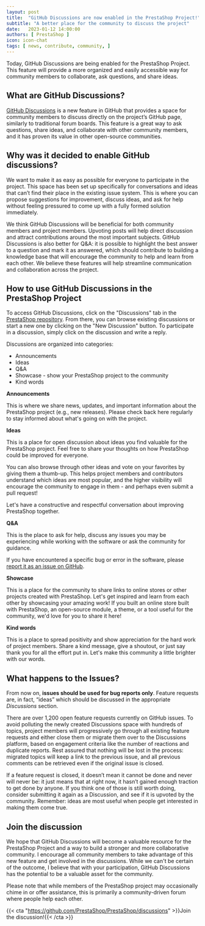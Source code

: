 ```yaml
---
layout: post
title:  "GitHub Discussions are now enabled in the PrestaShop Project!"
subtitle: "A better place for the community to discuss the project"
date:   2023-01-12 14:00:00
authors: [ PrestaShop ]
icon: icon-chat
tags: [ news, contribute, community, ]
---
```



Today, GitHub Discussions are being enabled for the PrestaShop Project. This feature will provide a more organized and easily accessible way for community members to collaborate, ask questions, and share ideas. 

## What are GitHub Discussions?

[GitHub Discussions](https://github.com/PrestaShop/PrestaShop/discussions) is a new feature in GitHub that provides a space for community members to discuss directly on the project’s GitHub page, similarly to traditional forum boards. This feature is a great way to ask questions, share ideas, and collaborate with other community members, and it has proven its value in other open-source communities.

## Why was it decided to enable GitHub discussions?

We want to make it as easy as possible for everyone to participate in the project. This space has been set up specifically for conversations and ideas that can’t find their place in the existing issue system. This is where you can propose suggestions for improvement, discuss ideas, and ask for help without feeling pressured to come up with a fully formed solution immediately. 

We think GitHub Discussions will be beneficial for both community members and project members. Upvoting posts will help direct discussion and attract contributions around the most important subjects. GitHub Discussions is also better for Q&A: it is possible to highlight the best answer to a question and mark it as answered, which should contribute to building a knowledge base that will encourage the community to help and learn from each other. We believe these features will help streamline communication and collaboration across the project.

## How to use GitHub Discussions in the PrestaShop Project

To access GitHub Discussions, click on the "Discussions" tab in the [PrestaShop repository](https://github.com/PrestaShop/PrestaShop).
From there, you can browse existing discussions or start a new one by clicking on the "New Discussion" button. To participate in a discussion, simply click on the discussion and write a reply.

Discussions are organized into categories:
- Announcements
- Ideas 
- Q&A
- Showcase - show your PrestaShop project to the community
- Kind words


**Announcements**

This is where we share news, updates, and important information about the PrestaShop project (e.g., new releases). Please check back here regularly to stay informed about what's going on with the project.

**Ideas**

This is a place for open discussion about ideas you find valuable for the PrestaShop project. Feel free to share your thoughts on how PrestaShop could be improved for everyone. 

You can also browse through other ideas and vote on your favorites by giving them a thumb-up. This helps project members and contributors understand which ideas are most popular, and the higher visibility will encourage the community to engage in them - and perhaps even submit a pull request!

Let's have a constructive and respectful conversation about improving PrestaShop together.


**Q&A**

This is the place to ask for help, discuss any issues you may be experiencing while working with the software or ask the community for guidance.

If you have encountered a specific bug or error in the software, please [report it as an issue on GitHub](https://github.com/PrestaShop/PrestaShop/issues/new/choose).

**Showcase**

This is a place for the community to share links to online stores or other projects created with PrestaShop. Let's get inspired and learn from each other by showcasing your amazing work! If you built an online store built with PrestaShop, an open-source module, a theme, or a tool useful for the community, we'd love for you to share it here!

**Kind words**

This is a place to spread positivity and show appreciation for the hard work of project members. Share a kind message, give a shoutout, or just say thank you for all the effort put in. Let's make this community a little brighter with our words.

## What happens to the Issues?

From now on, **issues should be used for bug reports only**. Feature requests are, in fact, “ideas” which should be discussed in the appropriate _Discussions_ section.

There are over 1,200 open feature requests currently on GitHub issues. To avoid polluting the newly created Discussions space with hundreds of topics, project members will progressively go through all existing feature requests and either close them or migrate them over to the Discussions platform, based on engagement criteria like the number of reactions and duplicate reports. Rest assured that nothing will be lost in the process: migrated topics will keep a link to the previous issue, and all previous comments can be retrieved even if the original issue is closed. 

If a feature request is closed, it doesn’t mean it cannot be done and never will never be: it just means that at right now, it hasn’t gained enough traction to get done by anyone. If you think one of those is still worth doing, consider submitting it again as a Discussion, and see if it is upvoted by the community. Remember: ideas are most useful when people get interested in making them come true.

## Join the discussion

We hope that GitHub Discussions will become a valuable resource for the PrestaShop Project and a way to build a stronger and more collaborative community. I encourage all community members to take advantage of this new feature and get involved in the discussions. While we can't be certain of the outcome, I believe that with your participation, GitHub Discussions has the potential to be a valuable asset for the community.

Please note that while members of the PrestaShop project may occasionally chime in or offer assistance, this is primarily a community-driven forum where people help each other. 

{{< cta "https://github.com/PrestaShop/PrestaShop/discussions" >}}Join the discussion!{{< /cta >}}

